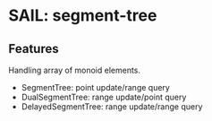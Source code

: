 # SAIL: segment-tree

## Features

Handling array of monoid elements.

- SegmentTree: point update/range query
- DualSegmentTree: range update/point query
- DelayedSegmentTree: range update/range query
